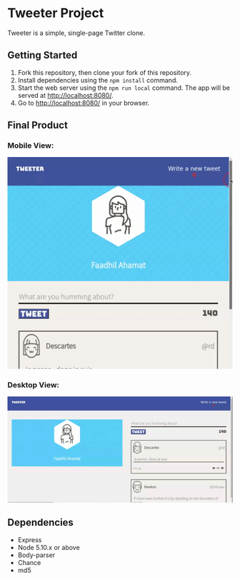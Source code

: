 # Tweeter Project

Tweeter is a simple, single-page Twitter clone.


## Getting Started

1. Fork this repository, then clone your fork of this repository.
2. Install dependencies using the `npm install` command.
3. Start the web server using the `npm run local` command. The app will be served at <http://localhost:8080/>.
4. Go to <http://localhost:8080/> in your browser.

## Final Product

### Mobile View:

![TinyUrls home page](/public/images/TweeterMobile.gif  "Tweeter Mobile")

### Desktop View:

![Create TinyUrl](/public/images/TweeterDesktop.gif  "Tweeter Desktop")


## Dependencies

- Express
- Node 5.10.x or above
- Body-parser
- Chance
- md5

